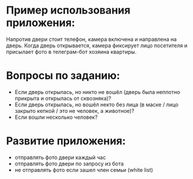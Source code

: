# Пример использования приложения: 

Напротив двери стоит телефон, камера включена и направлена на дверь. Когда дверь открывается, 
камера фиксирует лицо посетителя и присылает фото в телеграм-бот хозяина квартиры.

# Вопросы по заданию:

- Если дверь открылась, но никто не вошёл (дверь была неплотно прикрыта и открылась от сквозняка)? 
- Если дверь открылась, но вошёл некто без лица (в маске / лицо закрыто кепкой / это не человек, а животное)?
- Если вошли несколько человек?

# Развитие приложения:

- отправлять фото двери каждый час
- отправлять фото двери по запросу из бота
- не отправлять фото если зашел член семьи (white list)
